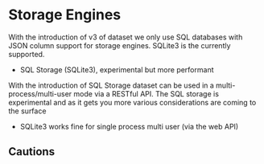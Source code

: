 Storage Engines
===============

With the introduction of v3 of dataset we only use SQL databases with JSON column support
for storage engines. SQLite3 is the currently supported.

- SQL Storage (SQLite3), experimental but more performant

With the introduction of SQL Storage dataset can be used in a multi-process/multi-user mode via a RESTful API.  The SQL storage is experimental and as it gets you more various considerations are coming to the surface

- SQLite3 works fine for single process multi user (via the web API) 

Cautions
--------




